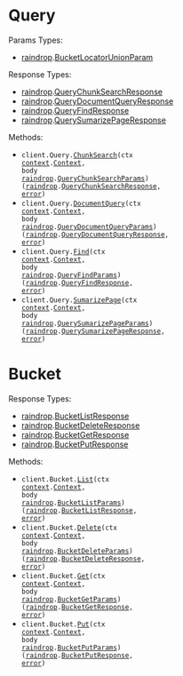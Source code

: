 # Query

Params Types:

- <a href="https://pkg.go.dev/github.com/LiquidMetal-AI/lm-raindrop-go-sdk">raindrop</a>.<a href="https://pkg.go.dev/github.com/LiquidMetal-AI/lm-raindrop-go-sdk#BucketLocatorUnionParam">BucketLocatorUnionParam</a>

Response Types:

- <a href="https://pkg.go.dev/github.com/LiquidMetal-AI/lm-raindrop-go-sdk">raindrop</a>.<a href="https://pkg.go.dev/github.com/LiquidMetal-AI/lm-raindrop-go-sdk#QueryChunkSearchResponse">QueryChunkSearchResponse</a>
- <a href="https://pkg.go.dev/github.com/LiquidMetal-AI/lm-raindrop-go-sdk">raindrop</a>.<a href="https://pkg.go.dev/github.com/LiquidMetal-AI/lm-raindrop-go-sdk#QueryDocumentQueryResponse">QueryDocumentQueryResponse</a>
- <a href="https://pkg.go.dev/github.com/LiquidMetal-AI/lm-raindrop-go-sdk">raindrop</a>.<a href="https://pkg.go.dev/github.com/LiquidMetal-AI/lm-raindrop-go-sdk#QueryFindResponse">QueryFindResponse</a>
- <a href="https://pkg.go.dev/github.com/LiquidMetal-AI/lm-raindrop-go-sdk">raindrop</a>.<a href="https://pkg.go.dev/github.com/LiquidMetal-AI/lm-raindrop-go-sdk#QuerySumarizePageResponse">QuerySumarizePageResponse</a>

Methods:

- <code title="post /v1/chunk_search">client.Query.<a href="https://pkg.go.dev/github.com/LiquidMetal-AI/lm-raindrop-go-sdk#QueryService.ChunkSearch">ChunkSearch</a>(ctx <a href="https://pkg.go.dev/context">context</a>.<a href="https://pkg.go.dev/context#Context">Context</a>, body <a href="https://pkg.go.dev/github.com/LiquidMetal-AI/lm-raindrop-go-sdk">raindrop</a>.<a href="https://pkg.go.dev/github.com/LiquidMetal-AI/lm-raindrop-go-sdk#QueryChunkSearchParams">QueryChunkSearchParams</a>) (<a href="https://pkg.go.dev/github.com/LiquidMetal-AI/lm-raindrop-go-sdk">raindrop</a>.<a href="https://pkg.go.dev/github.com/LiquidMetal-AI/lm-raindrop-go-sdk#QueryChunkSearchResponse">QueryChunkSearchResponse</a>, <a href="https://pkg.go.dev/builtin#error">error</a>)</code>
- <code title="post /v1/document_query">client.Query.<a href="https://pkg.go.dev/github.com/LiquidMetal-AI/lm-raindrop-go-sdk#QueryService.DocumentQuery">DocumentQuery</a>(ctx <a href="https://pkg.go.dev/context">context</a>.<a href="https://pkg.go.dev/context#Context">Context</a>, body <a href="https://pkg.go.dev/github.com/LiquidMetal-AI/lm-raindrop-go-sdk">raindrop</a>.<a href="https://pkg.go.dev/github.com/LiquidMetal-AI/lm-raindrop-go-sdk#QueryDocumentQueryParams">QueryDocumentQueryParams</a>) (<a href="https://pkg.go.dev/github.com/LiquidMetal-AI/lm-raindrop-go-sdk">raindrop</a>.<a href="https://pkg.go.dev/github.com/LiquidMetal-AI/lm-raindrop-go-sdk#QueryDocumentQueryResponse">QueryDocumentQueryResponse</a>, <a href="https://pkg.go.dev/builtin#error">error</a>)</code>
- <code title="post /v1/search">client.Query.<a href="https://pkg.go.dev/github.com/LiquidMetal-AI/lm-raindrop-go-sdk#QueryService.Find">Find</a>(ctx <a href="https://pkg.go.dev/context">context</a>.<a href="https://pkg.go.dev/context#Context">Context</a>, body <a href="https://pkg.go.dev/github.com/LiquidMetal-AI/lm-raindrop-go-sdk">raindrop</a>.<a href="https://pkg.go.dev/github.com/LiquidMetal-AI/lm-raindrop-go-sdk#QueryFindParams">QueryFindParams</a>) (<a href="https://pkg.go.dev/github.com/LiquidMetal-AI/lm-raindrop-go-sdk">raindrop</a>.<a href="https://pkg.go.dev/github.com/LiquidMetal-AI/lm-raindrop-go-sdk#QueryFindResponse">QueryFindResponse</a>, <a href="https://pkg.go.dev/builtin#error">error</a>)</code>
- <code title="post /v1/summarize_page">client.Query.<a href="https://pkg.go.dev/github.com/LiquidMetal-AI/lm-raindrop-go-sdk#QueryService.SumarizePage">SumarizePage</a>(ctx <a href="https://pkg.go.dev/context">context</a>.<a href="https://pkg.go.dev/context#Context">Context</a>, body <a href="https://pkg.go.dev/github.com/LiquidMetal-AI/lm-raindrop-go-sdk">raindrop</a>.<a href="https://pkg.go.dev/github.com/LiquidMetal-AI/lm-raindrop-go-sdk#QuerySumarizePageParams">QuerySumarizePageParams</a>) (<a href="https://pkg.go.dev/github.com/LiquidMetal-AI/lm-raindrop-go-sdk">raindrop</a>.<a href="https://pkg.go.dev/github.com/LiquidMetal-AI/lm-raindrop-go-sdk#QuerySumarizePageResponse">QuerySumarizePageResponse</a>, <a href="https://pkg.go.dev/builtin#error">error</a>)</code>

# Bucket

Response Types:

- <a href="https://pkg.go.dev/github.com/LiquidMetal-AI/lm-raindrop-go-sdk">raindrop</a>.<a href="https://pkg.go.dev/github.com/LiquidMetal-AI/lm-raindrop-go-sdk#BucketListResponse">BucketListResponse</a>
- <a href="https://pkg.go.dev/github.com/LiquidMetal-AI/lm-raindrop-go-sdk">raindrop</a>.<a href="https://pkg.go.dev/github.com/LiquidMetal-AI/lm-raindrop-go-sdk#BucketDeleteResponse">BucketDeleteResponse</a>
- <a href="https://pkg.go.dev/github.com/LiquidMetal-AI/lm-raindrop-go-sdk">raindrop</a>.<a href="https://pkg.go.dev/github.com/LiquidMetal-AI/lm-raindrop-go-sdk#BucketGetResponse">BucketGetResponse</a>
- <a href="https://pkg.go.dev/github.com/LiquidMetal-AI/lm-raindrop-go-sdk">raindrop</a>.<a href="https://pkg.go.dev/github.com/LiquidMetal-AI/lm-raindrop-go-sdk#BucketPutResponse">BucketPutResponse</a>

Methods:

- <code title="post /v1/list_objects">client.Bucket.<a href="https://pkg.go.dev/github.com/LiquidMetal-AI/lm-raindrop-go-sdk#BucketService.List">List</a>(ctx <a href="https://pkg.go.dev/context">context</a>.<a href="https://pkg.go.dev/context#Context">Context</a>, body <a href="https://pkg.go.dev/github.com/LiquidMetal-AI/lm-raindrop-go-sdk">raindrop</a>.<a href="https://pkg.go.dev/github.com/LiquidMetal-AI/lm-raindrop-go-sdk#BucketListParams">BucketListParams</a>) (<a href="https://pkg.go.dev/github.com/LiquidMetal-AI/lm-raindrop-go-sdk">raindrop</a>.<a href="https://pkg.go.dev/github.com/LiquidMetal-AI/lm-raindrop-go-sdk#BucketListResponse">BucketListResponse</a>, <a href="https://pkg.go.dev/builtin#error">error</a>)</code>
- <code title="post /v1/delete_object">client.Bucket.<a href="https://pkg.go.dev/github.com/LiquidMetal-AI/lm-raindrop-go-sdk#BucketService.Delete">Delete</a>(ctx <a href="https://pkg.go.dev/context">context</a>.<a href="https://pkg.go.dev/context#Context">Context</a>, body <a href="https://pkg.go.dev/github.com/LiquidMetal-AI/lm-raindrop-go-sdk">raindrop</a>.<a href="https://pkg.go.dev/github.com/LiquidMetal-AI/lm-raindrop-go-sdk#BucketDeleteParams">BucketDeleteParams</a>) (<a href="https://pkg.go.dev/github.com/LiquidMetal-AI/lm-raindrop-go-sdk">raindrop</a>.<a href="https://pkg.go.dev/github.com/LiquidMetal-AI/lm-raindrop-go-sdk#BucketDeleteResponse">BucketDeleteResponse</a>, <a href="https://pkg.go.dev/builtin#error">error</a>)</code>
- <code title="post /v1/get_object">client.Bucket.<a href="https://pkg.go.dev/github.com/LiquidMetal-AI/lm-raindrop-go-sdk#BucketService.Get">Get</a>(ctx <a href="https://pkg.go.dev/context">context</a>.<a href="https://pkg.go.dev/context#Context">Context</a>, body <a href="https://pkg.go.dev/github.com/LiquidMetal-AI/lm-raindrop-go-sdk">raindrop</a>.<a href="https://pkg.go.dev/github.com/LiquidMetal-AI/lm-raindrop-go-sdk#BucketGetParams">BucketGetParams</a>) (<a href="https://pkg.go.dev/github.com/LiquidMetal-AI/lm-raindrop-go-sdk">raindrop</a>.<a href="https://pkg.go.dev/github.com/LiquidMetal-AI/lm-raindrop-go-sdk#BucketGetResponse">BucketGetResponse</a>, <a href="https://pkg.go.dev/builtin#error">error</a>)</code>
- <code title="post /v1/put_object">client.Bucket.<a href="https://pkg.go.dev/github.com/LiquidMetal-AI/lm-raindrop-go-sdk#BucketService.Put">Put</a>(ctx <a href="https://pkg.go.dev/context">context</a>.<a href="https://pkg.go.dev/context#Context">Context</a>, body <a href="https://pkg.go.dev/github.com/LiquidMetal-AI/lm-raindrop-go-sdk">raindrop</a>.<a href="https://pkg.go.dev/github.com/LiquidMetal-AI/lm-raindrop-go-sdk#BucketPutParams">BucketPutParams</a>) (<a href="https://pkg.go.dev/github.com/LiquidMetal-AI/lm-raindrop-go-sdk">raindrop</a>.<a href="https://pkg.go.dev/github.com/LiquidMetal-AI/lm-raindrop-go-sdk#BucketPutResponse">BucketPutResponse</a>, <a href="https://pkg.go.dev/builtin#error">error</a>)</code>
